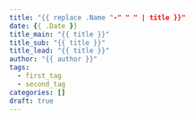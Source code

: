 ```yaml
---
title: "{{ replace .Name "-" " " | title }}"
date: {{ .Date }}
title_main: "{{ title }}"
title_sub: "{{ title }}"
title_lead: "{{ title }}"
author: "{{ author }}"
tags:
  - first_tag
  - second_tag
categories: []
draft: true
---
```


